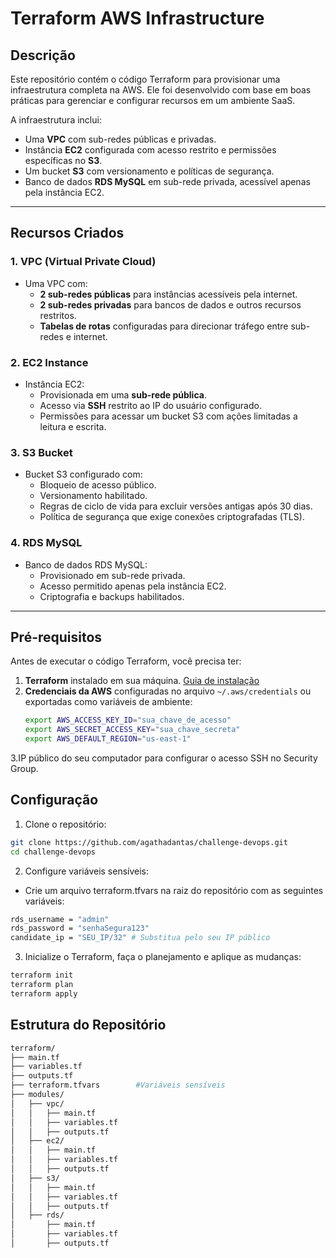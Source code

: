 # **Terraform AWS Infrastructure**

## **Descrição**
Este repositório contém o código Terraform para provisionar uma infraestrutura completa na AWS. Ele foi desenvolvido com base em boas práticas para gerenciar e configurar recursos em um ambiente SaaS. 

A infraestrutura inclui:
- Uma **VPC** com sub-redes públicas e privadas.
- Instância **EC2** configurada com acesso restrito e permissões específicas no **S3**.
- Um bucket **S3** com versionamento e políticas de segurança.
- Banco de dados **RDS MySQL** em sub-rede privada, acessível apenas pela instância EC2.

---

## **Recursos Criados**

### **1. VPC (Virtual Private Cloud)**
- Uma VPC com:
  - **2 sub-redes públicas** para instâncias acessíveis pela internet.
  - **2 sub-redes privadas** para bancos de dados e outros recursos restritos.
  - **Tabelas de rotas** configuradas para direcionar tráfego entre sub-redes e internet.

### **2. EC2 Instance**
- Instância EC2:
  - Provisionada em uma **sub-rede pública**.
  - Acesso via **SSH** restrito ao IP do usuário configurado.
  - Permissões para acessar um bucket S3 com ações limitadas a leitura e escrita.

### **3. S3 Bucket**
- Bucket S3 configurado com:
  - Bloqueio de acesso público.
  - Versionamento habilitado.
  - Regras de ciclo de vida para excluir versões antigas após 30 dias.
  - Política de segurança que exige conexões criptografadas (TLS).

### **4. RDS MySQL**
- Banco de dados RDS MySQL:
  - Provisionado em sub-rede privada.
  - Acesso permitido apenas pela instância EC2.
  - Criptografia e backups habilitados.

---

## **Pré-requisitos**

Antes de executar o código Terraform, você precisa ter:
1. **Terraform** instalado em sua máquina. [Guia de instalação](https://developer.hashicorp.com/terraform/tutorials/aws-get-started/install-cli)
2. **Credenciais da AWS** configuradas no arquivo `~/.aws/credentials` ou exportadas como variáveis de ambiente:
   ```bash
   export AWS_ACCESS_KEY_ID="sua_chave_de_acesso"
   export AWS_SECRET_ACCESS_KEY="sua_chave_secreta"
   export AWS_DEFAULT_REGION="us-east-1"
3.IP público do seu computador para configurar o acesso SSH no Security Group.

## **Configuração**

1. Clone o repositório:
```bash
git clone https://github.com/agathadantas/challenge-devops.git
cd challenge-devops
```
2. Configure variáveis sensíveis:
  - Crie um arquivo terraform.tfvars na raiz do repositório com as seguintes variáveis:
```bash
rds_username = "admin"
rds_password = "senhaSegura123"
candidate_ip = "SEU_IP/32" # Substitua pelo seu IP público
```
3. Inicialize o Terraform, faça o planejamento e aplique as mudanças:
```bash
terraform init
terraform plan
terraform apply
```

## **Estrutura do Repositório**
```bash
terraform/
├── main.tf
├── variables.tf
├── outputs.tf
├── terraform.tfvars        #Variáveis sensíveis
├── modules/
│   ├── vpc/
│   │   ├── main.tf
│   │   ├── variables.tf
│   │   ├── outputs.tf
│   ├── ec2/    
│   │   ├── main.tf
│   │   ├── variables.tf
│   │   ├── outputs.tf
│   ├── s3/
│   │   ├── main.tf
│   │   ├── variables.tf
│   │   ├── outputs.tf
│   ├── rds/
│       ├── main.tf
│       ├── variables.tf
│       ├── outputs.tf
```

